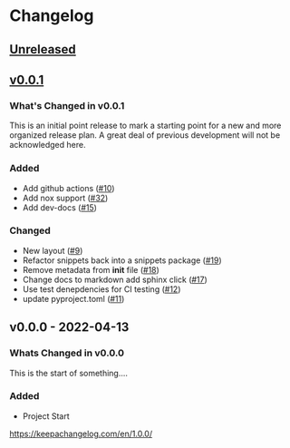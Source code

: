 # Changelog
<!-- markdownlint-disable MD024 -->
<!-- changelog-start -->

## [Unreleased](https://github.com/DonalChilde/aa_pbs_exporter/v0.0.1...refs/heads/develop)
<!-- Dont forget to update the Unreleased compare version to latest release tag -->
<!-- Copy paste release notes below here -->

## [v0.0.1](https://github.com/DonalChilde/aa_pbs_exporter/compare/...v0.0.1)

### What's Changed in v0.0.1

This is an initial point release to mark a starting point for a new and more organized release plan. A great deal of previous development will not be acknowledged here.

### Added

- Add github actions ([#10](https://github.com/DonalChilde/aa_pbs_exporter/pull/10))
- Add nox support ([#32](https://github.com/DonalChilde/aa_pbs_exporter/pull/32))
- Add dev-docs ([#15](https://github.com/DonalChilde/aa_pbs_exporter/pull/15))

### Changed

- New layout ([#9](https://github.com/DonalChilde/aa_pbs_exporter/pull/9))
- Refactor snippets back into a snippets package ([#19](https://github.com/DonalChilde/aa_pbs_exporter/pull/19))
- Remove metadata from __init__ file ([#18](https://github.com/DonalChilde/aa_pbs_exporter/pull/18))
- Change docs to markdown add sphinx click ([#17](https://github.com/DonalChilde/aa_pbs_exporter/pull/17))
- Use test denepdencies for CI testing ([#12](https://github.com/DonalChilde/aa_pbs_exporter/pull/12))
- update pyproject.toml ([#11](https://github.com/DonalChilde/aa_pbs_exporter/pull/11))

## v0.0.0 - 2022-04-13

### Whats Changed in v0.0.0

This is the start of something....

### Added

- Project Start

<https://keepachangelog.com/en/1.0.0/>

<!-- changelog-end -->
